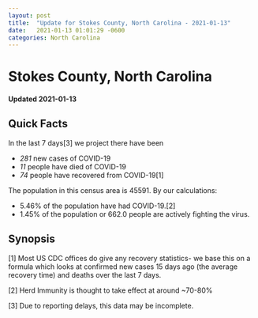 ```yaml
---
layout: post
title:  "Update for Stokes County, North Carolina - 2021-01-13"
date:   2021-01-13 01:01:29 -0600
categories: North Carolina
---
```


# Stokes County, North Carolina
#### Updated 2021-01-13

## Quick Facts

In the last 7 days[3] we project there have been
- *281* new cases of COVID-19
- *11* people have died of COVID-19
- *74* people have recovered from COVID-19[1]

The population in this census area is 45591. By our calculations:
- 5.46% of the population have had COVID-19.[2]
- 1.45% of the population or 662.0 people are actively fighting the virus.

## Synopsis




[1] Most US CDC offices do give any recovery statistics- we base this on a formula which looks at confirmed new cases
15 days ago (the average recovery time) and deaths over the last 7 days.

[2] Herd Immunity is thought to take effect at around ~70-80%

[3] Due to reporting delays, this data may be incomplete.
 
    